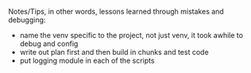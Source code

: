 Notes/Tips, in other words, lessons learned through mistakes and debugging:

- name the venv specific to the project, not just venv, it took awhile to debug and config
- write out plan first and then build in chunks and test code
- put logging module in each of the scripts
